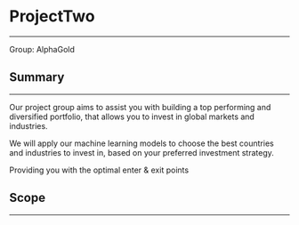 # ProjectTwo
---
Group: AlphaGold

## Summary
---
Our project group aims to assist you with building a top performing and diversified portfolio, that allows you to invest in global markets and industries.

We will apply our machine learning models to choose the best countries and industries to invest in, based on your preferred investment strategy.

Providing you with the optimal enter & exit points

## Scope
---
